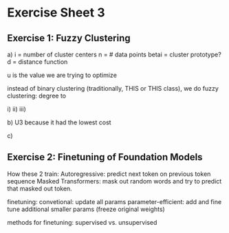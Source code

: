 # Exercise Sheet 3

## Exercise 1: Fuzzy Clustering
a)
i = number of cluster centers
n = # data points
betai = cluster prototype?
d = distance function

u is the value we are trying to optimize

instead of binary clustering (traditionally, THIS or THIS class), we do fuzzy clustering:
degree to 

i)
ii)
iii)

b) U3 because it had the lowest cost

c)

## Exercise 2: Finetuning of Foundation Models
How these 2 train:
Autoregressive: predict next token on previous token sequence
Masked Transformers: mask out random words and try to predict that masked out token.


finetuning:
convetional: update all params
parameter-efficient: add and fine tune additional smaller params (freeze original weights)

methods for finetuning: supervised vs. unsupervised